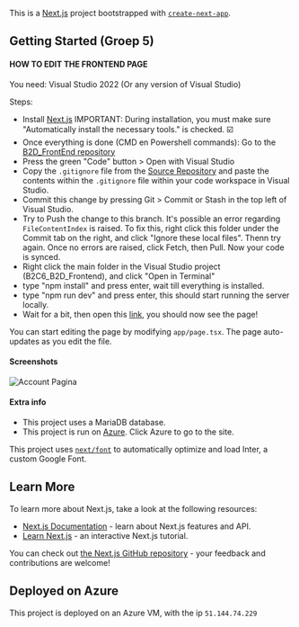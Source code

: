 This is a [Next.js](https://nextjs.org/) project bootstrapped with [`create-next-app`](https://github.com/vercel/next.js/tree/canary/packages/create-next-app).

## Getting Started (Groep 5)

#### HOW TO EDIT THE FRONTEND PAGE
You need:
Visual Studio 2022 (Or any version of Visual Studio)

Steps:
- Install [Next.js](https://nodejs.org/en)
IMPORTANT: During installation, you must make sure "Automatically install the necessary tools." is checked. ☑️
- Once everything is done (CMD en Powershell commands): Go to the [B2D_FrontEnd repository](https://github.com/ZuydUniversity/B2C6_B2D_Frontend/tree/groep_5_b2d?tab=readme-ov-file)
- Press the green "Code" button > Open with Visual Studio
- Copy the `.gitignore` file from the [Source Repository](https://github.com/ZuydUniversity/B2C6_B2D_Frontend) and paste the contents within the `.gitignore` file within your code workspace in Visual Studio.
- Commit this change by pressing Git > Commit or Stash in the top left of Visual Studio.
- Try to Push the change to this branch. It's possible an error regarding `FileContentIndex` is raised. To fix this, right click this folder under the Commit tab on the right, and click "Ignore these local files". Thenn try again. Once no errors are raised, click Fetch, then Pull. Now your code is synced.
- Right click the main folder in the Visual Studio project (B2C6_B2D_Frontend), and click "Open in Terminal"
- type "npm install" and press enter, wait till everything is installed.
- type "npm run dev" and press enter, this should start running the server locally.
- Wait for a bit, then open this [link](http://localhost:3000), you should now see the page!

You can start editing the page by modifying `app/page.tsx`. The page auto-updates as you edit the file.

#### Screenshots

![Account Pagina](https://i.imgur.com/C4H5EIg.png)


#### Extra info

- This project uses a MariaDB database.
- This project is run on [Azure](http://52.166.126.230/login). Click Azure to go to the site.

This project uses [`next/font`](https://nextjs.org/docs/basic-features/font-optimization) to automatically optimize and load Inter, a custom Google Font.

## Learn More

To learn more about Next.js, take a look at the following resources:

- [Next.js Documentation](https://nextjs.org/docs) - learn about Next.js features and API.
- [Learn Next.js](https://nextjs.org/learn) - an interactive Next.js tutorial.

You can check out [the Next.js GitHub repository](https://github.com/vercel/next.js/) - your feedback and contributions are welcome!

## Deployed on Azure

This project is deployed on an Azure VM, with the ip `51.144.74.229`

